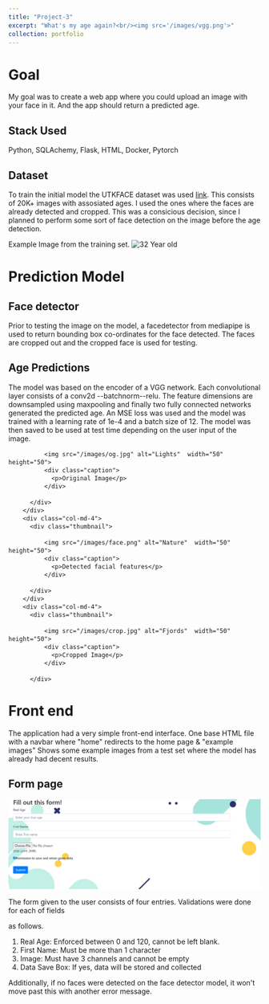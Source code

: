 ```yaml
---
title: "Project-3"
excerpt: "What's my age again?<br/><img src='/images/vgg.png'>"
collection: portfolio
---
```


# Goal

My goal was to create a web app where you could upload an image with your face in it. And the app
should return a predicted age. 

## Stack Used

Python, SQLAchemy, Flask, HTML, Docker, Pytorch

## Dataset 

To train the initial model the UTKFACE dataset was used [link](https://susanqq.github.io/UTKFace/). This consists of 20K+ images with assosiated ages. I used the ones where the faces are already detected and cropped. This was a consicious decision, since I planned to perform some sort of face detection on the image before the age detection.  

Example Image from the training set.
![32 Year old]('images\32.jpg')



# Prediction Model

## Face detector

Prior to testing the image on the model, a facedetector from mediapipe is used to return bounding
box co-ordinates for the face detected. The faces are cropped out and the cropped face is used for testing.



## Age Predictions
The model was based on the encoder of a VGG network. Each convolutional layer consists of a conv2d --batchnorm--relu. The feature dimensions are downsampled using maxpooling and finally two fully connected networks generated the predicted age. An MSE loss was used and the model was trained with a learning rate of 1e-4 and a batch size of 12. The model was then saved to be used at test time 
depending on the user input of the image.




<div class="row">
        <div class="col-md-4">
          <div class="thumbnail">
           
              <img src="/images/og.jpg" alt="Lights"  width="50" height="50">
              <div class="caption">
                <p>Original Image</p>
              </div>
           
          </div>
        </div>
        <div class="col-md-4">
          <div class="thumbnail">
            
              <img src="/images/face.png" alt="Nature"  width="50" height="50">
              <div class="caption">
                <p>Detected facial features</p>
              </div>
          
          </div>
        </div>
        <div class="col-md-4">
          <div class="thumbnail">
            
              <img src="/images/crop.jpg" alt="Fjords"  width="50" height="50">
              <div class="caption">
                <p>Cropped Image</p>
              </div>
            
          </div>
# Front end

The application had a very simple front-end interface. One base HTML file with a navbar where "home"
redirects to the home page & "example images" Shows some example images from a test set where the model has already had decent results.

## Form page

<img src='/images/formpage.png' title="Form page">


The form given to the user consists of four entries. Validations were done for each of fields

as follows.
1. Real Age: Enforced between 0 and 120, cannot be left blank.
2. First Name: Must be more than 1 character
3. Image: Must have 3 channels and cannot be empty
4. Data Save Box: If yes, data will be stored and collected

Additionally, if no faces were detected on the face detector model, it won't move past this 
with another error message.












